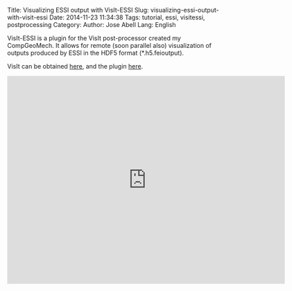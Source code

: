 Title: Visualizing ESSI output with VisIt-ESSI
Slug: visualizing-essi-output-with-visit-essi
Date: 2014-11-23 11:34:38
Tags: tutorial, essi, visitessi, postprocessing
Category: 
Author: Jose Abell 
Lang: English

VisIt-ESSI is a plugin for the VisIt post-processor created my CompGeoMech. 
It allows for remote (soon parallel also) visualization of outputs produced
by ESSI in the HDF5 format (*.h5.feioutput).

VisIt can be obtained [here](), and the plugin [here]().

<!--more-->  
<!--http://youtu.be/mrT5L4xsKs0-->

<div class="youtube" align="left">
<iframe width="640" height="480" src="http://youtu.be/mrT5L4xsKs0" frameborder="0"></iframe>
</div>
